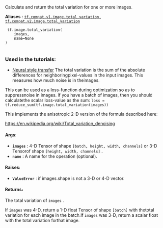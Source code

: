 Calculate and return the total variation for one or more images.

**Aliases** : [ `tf.compat.v1.image.total_variation` ](/api_docs/python/tf/image/total_variation), [ `tf.compat.v2.image.total_variation` ](/api_docs/python/tf/image/total_variation)

```
 tf.image.total_variation(
    images,
    name=None
)
 
```

### Used in the tutorials:
- [Neural style transfer](https://tensorflow.google.cn/tutorials/generative/style_transfer)
The total variation is the sum of the absolute differences for neighboringpixel-values in the input images. This measures how much noise is in theimages.

This can be used as a loss-function during optimization so as to suppressnoise in images. If you have a batch of images, then you should calculatethe scalar loss-value as the sum: `loss = tf.reduce_sum(tf.image.total_variation(images))` 

This implements the anisotropic 2-D version of the formula described here:

https://en.wikipedia.org/wiki/Total_variation_denoising

#### Args:
- **`images`** : 4-D Tensor of shape  `[batch, height, width, channels]`  or 3-D Tensorof shape  `[height, width, channels]` .
- **`name`** : A name for the operation (optional).


#### Raises:
- **`ValueError`** : if images.shape is not a 3-D or 4-D vector.


#### Returns:
The total variation of  `images` .

If  `images`  was 4-D, return a 1-D float Tensor of shape  `[batch]`  with thetotal variation for each image in the batch.If  `images`  was 3-D, return a scalar float with the total variation forthat image.

